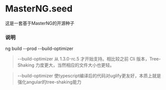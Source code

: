 # MasterNG.seed

这是一套基于MasterNG的开源种子






### 说明

ng build --prod --build-optimizer

> --build-optimizer 从 1.3.0-rc.5 才开始支持。相比较之前 Cli 版本，Tree-Shaking 力度更大，当然相应的文件大小也更轻。

> --build-optimizer 使typescript编译后的代码对uglify更友好，本质上就是强化angular的tree-shaking能力
